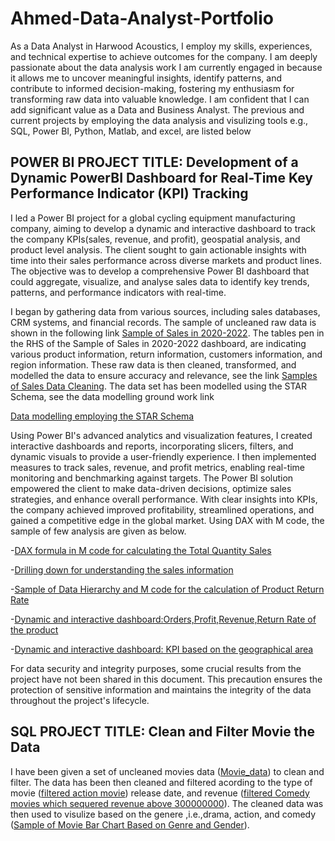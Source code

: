 # Ahmed-Data-Analyst-Portfolio

As a Data Analyst in Harwood Acoustics, I employ my skills, experiences, and technical expertise to achieve outcomes for the company. I am deeply passionate about the data analysis work I am currently engaged in because it allows me to uncover meaningful insights, identify patterns, and contribute to informed decision-making, fostering my enthusiasm for transforming raw data into valuable knowledge. I am confident that I can add significant value as a Data and Business Analyst. The previous and current projects by employing the data analysis and visulizing tools e.g., SQL, Power BI, Python, Matlab, and excel, are listed below

## POWER BI PROJECT TITLE: Development of a Dynamic PowerBI Dashboard for Real-Time Key Performance Indicator (KPI) Tracking 

I led a Power BI project for a global cycling equipment manufacturing company, aiming to develop a dynamic and interactive dashboard to track the company KPIs(sales, revenue, and profit), geospatial analysis, and product level analysis. The client sought to gain actionable insights with time into their sales performance across diverse markets and product lines. The objective was to develop a comprehensive Power BI dashboard that could aggregate, visualize, and analyse sales data to identify key trends, patterns, and performance indicators with real-time.

I began by gathering data from various sources, including sales databases, CRM systems, and financial records. The sample of uncleaned raw data is shown in the following link [Sample of Sales in 2020-2022](Raw-data.jpeg). 
The tables pen in the RHS of the Sample of Sales in 2020-2022 dashboard, are indicating various product information, return information, customers information, and region information. These raw data is then cleaned, transformed, and modelled the data to ensure accuracy and relevance, see the link [Samples of Sales Data Cleaning](Sample-of-Data-Cleaning_Sales.jpeg). The data set has been modelled using the STAR Schema, see the data modelling ground work link 

[Data modelling employing the STAR Schema](Screenshot-2024-05-29-230036.jpeg)

Using Power BI's advanced analytics and visualization features, I created interactive dashboards and reports, incorporating slicers, filters, and dynamic visuals to provide a user-friendly experience. I then implemented measures to track sales, revenue, and profit metrics, enabling real-time monitoring and benchmarking against targets. The Power BI solution empowered the client to make data-driven decisions, optimize sales strategies, and enhance overall performance. With clear insights into KPIs, the company achieved improved 
profitability, streamlined operations, and gained a competitive edge in the global market. Using DAX with M code, the sample of few analysis are given as below.

-[DAX formula in M code for calculating the Total Quantity Sales](Total-sales.jpeg)

-[Drilling down for understanding the sales information](Drilling-down.jpeg)

-[Sample of Data Hierarchy and M code for the calculation of Product Return Rate](Sample-of-Hiracy-and-M-code.jpeg)

-[Dynamic and interactive dashboard:Orders,Profit,Revenue,Return Rate of the product](pic1.jpeg)

-[Dynamic and interactive dashboard: KPI based on the geographical area](pic2.jpeg)

For data security and integrity purposes, some crucial results from the project have not been shared in this document. This precaution ensures the protection of sensitive information and maintains the integrity of the data throughout the project's lifecycle.


## SQL PROJECT TITLE: Clean and Filter Movie the Data 

I have been given a set of uncleaned movies data ([Movie_data](1.jpeg)) to clean and filter. The data has been then cleaned and filtered acording to the type of movie ([filtered action movie](2.jpeg)) release date, and revenue ([filtered Comedy movies which sequered revenue above 300000000](3.jpeg)). The cleaned data was then used to visulize based on the genere ,i.e.,drama, action, and comedy ([Sample of Movie Bar Chart Based on Genre and Gender](Screenshot-2024-06-06-at-12.42.23-pm.jpeg)).



